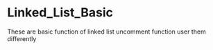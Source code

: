 # Linked_List_Basic
These are basic function of linked list  uncomment function user them differently
